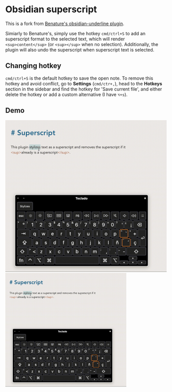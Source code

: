 # Obsidian superscript

This is a fork from [Benature's obsidian-underline plugin](https://github.com/Benature/obsidian-underline).

Simiarly to Benature's, simply use the hotkey `cmd/ctrl+S` to add an superscript format to the selected text, which will render `<sup>content</sup>` (or `<sup></sup>` when no selection). Additionally, the plugin will also undo the superscript when superscript text is selected.

## Changing hotkey
`cmd/ctrl+S` is the default hotkey to save the open note. To remove this hotkey and avoid conflict, go to **Settings** (`cmd/ctr+,`), head to the **Hotkeys** section in the sidebar and find the hotkey for 'Save current file', and either delete the hotkey or add a custom alternative (I have `⌥+s`).


## Demo
![Obsidian superscript plugin demo](demo.gif)
<img src="demo.gif" width="75%" height=auto/>


